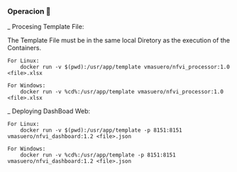 ### Operacion 🔧

_ Procesing Template File:

The Template File must be in the same local Diretory as the execution of the Containers.

```
For Linux:
	docker run -v $(pwd):/usr/app/template vmasuero/nfvi_processor:1.0 <file>.xlsx

For Windows:
	docker run -v %cd%:/usr/app/template vmasuero/nfvi_processor:1.0 <file>.xlsx
```



_ Deploying DashBoad Web:

```
For Linux:
	docker run -v $(pwd):/usr/app/template -p 8151:8151 vmasuero/nfvi_dashboard:1.2 <file>.json

For Windows:
	docker run -v %cd%:/usr/app/template -p 8151:8151 vmasuero/nfvi_dashboard:1.2 <file>.json

```

